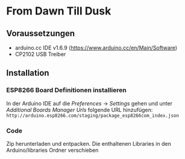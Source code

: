 # From Dawn Till Dusk

## Voraussetzungen

- arduino.cc IDE v1.6.9 (https://www.arduino.cc/en/Main/Software)
- CP2102 USB Treiber

## Installation

### ESP8266 Board Definitionen installieren

In der Arduino IDE auf die _Preferences_ -> _Settings_ gehen und unter _Additional Boards Manager Urls_ folgende URL hinzufügen: `http://arduino.esp8266.com/staging/package_esp8266com_index.json`

### Code

Zip herunterladen und entpacken.
Die enthaltenen Libraries in den Arduino/libraries Ordner verschieben
